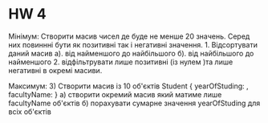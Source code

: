 # HW 4
<p>
Мінімум:
Створити масив чисел де буде не менше 20 значень. Серед них повиннні бути як позитивні так і негативні значення.
1. Відсортувати даний масив
а). від найменшого до найбільшого
б). від найбільшого до найменшого
2. відфільтрувати лише позитивні (із нулем )та лише негативні в окремі масиви.

Максимум:
3) Створити масив із 10 об'єктів Student {
yearOfStuding: <some data> ,
facultyName: <some data>
}
а) створити окремий масив який матиме лише facultyName об'єктів
б) порахувати сумарне значення yearOfStuding для всіх об'єктів 
</p>

